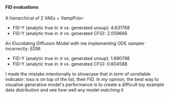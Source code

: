 #### FID evaluations
A hierarchical of 2 VAEs + VampPrior:
- FID-Y (analytic true in 𝒴 vs. generated unsup): 4.631768
- FID-Y (analytic true in 𝒴 vs. generated CFG):   2.059666

An Elucidating Diffusion Model with me implementing ODE sampler incorrectly:
EDM:
- FID-Y (analytic true in 𝒴 vs. generated unsup): 1.690798
- FID-Y (analytic true in 𝒴 vs. generated CFG):   0.604588

I made the mistake intentionally to showcase that in term of unreliable indicator: loss is on top of the list, then FID. In my opinion, the best way to visualise generative model's performance is to create a difficult toy example data distribution and see how well any model matching it
